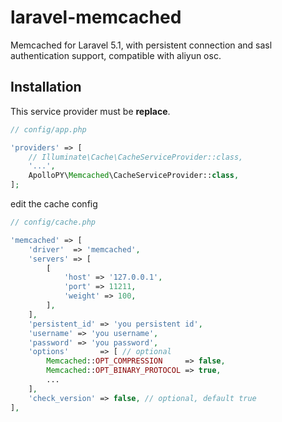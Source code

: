 # laravel-memcached

Memcached for Laravel 5.1, with persistent connection and sasl authentication support, compatible with aliyun osc.

## Installation

This service provider must be **replace**.

```php
// config/app.php

'providers' => [
    // Illuminate\Cache\CacheServiceProvider::class,
    '...',
    ApolloPY\Memcached\CacheServiceProvider::class,
];
```

edit the cache config

```php
// config/cache.php

'memcached' => [
    'driver'  => 'memcached',
    'servers' => [
        [
            'host' => '127.0.0.1',
            'port' => 11211,
            'weight' => 100,
        ],
    ],
    'persistent_id' => 'you persistent id',
    'username' => 'you username',
    'password' => 'you password',
    'options'       => [ // optional
        Memcached::OPT_COMPRESSION     => false,
        Memcached::OPT_BINARY_PROTOCOL => true,
        ...
    ],
    'check_version' => false, // optional, default true
],
```
